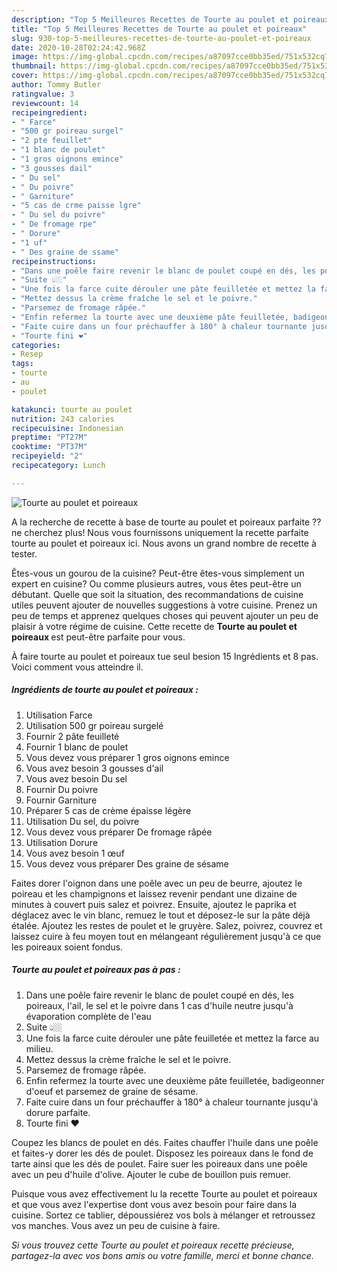 ```yaml
---
description: "Top 5 Meilleures Recettes de Tourte au poulet et poireaux"
title: "Top 5 Meilleures Recettes de Tourte au poulet et poireaux"
slug: 930-top-5-meilleures-recettes-de-tourte-au-poulet-et-poireaux
date: 2020-10-28T02:24:42.968Z
image: https://img-global.cpcdn.com/recipes/a87097cce0bb35ed/751x532cq70/tourte-au-poulet-et-poireaux-photo-principale-de-la-recette.jpg
thumbnail: https://img-global.cpcdn.com/recipes/a87097cce0bb35ed/751x532cq70/tourte-au-poulet-et-poireaux-photo-principale-de-la-recette.jpg
cover: https://img-global.cpcdn.com/recipes/a87097cce0bb35ed/751x532cq70/tourte-au-poulet-et-poireaux-photo-principale-de-la-recette.jpg
author: Tommy Butler
ratingvalue: 3
reviewcount: 14
recipeingredient:
- " Farce"
- "500 gr poireau surgel"
- "2 pte feuillet"
- "1 blanc de poulet"
- "1 gros oignons emince"
- "3 gousses dail"
- " Du sel"
- " Du poivre"
- " Garniture"
- "5 cas de crme paisse lgre"
- " Du sel du poivre"
- " De fromage rpe"
- " Dorure"
- "1 uf"
- " Des graine de ssame"
recipeinstructions:
- "Dans une poêle faire revenir le blanc de poulet coupé en dés, les poireaux, l&#39;ail, le sel et le poivre dans 1 cas d&#39;huile neutre jusqu&#39;à évaporation complète de l&#39;eau"
- "Suite 👆🏼"
- "Une fois la farce cuite dérouler une pâte feuilletée et mettez la farce au milieu."
- "Mettez dessus la crème fraîche le sel et le poivre."
- "Parsemez de fromage râpée."
- "Enfin refermez la tourte avec une deuxième pâte feuilletée, badigeonner d&#39;oeuf et parsemez de graine de sésame."
- "Faite cuire dans un four préchauffer à 180° à chaleur tournante jusqu&#39;à dorure parfaite."
- "Tourte fini ❤"
categories:
- Resep
tags:
- tourte
- au
- poulet

katakunci: tourte au poulet 
nutrition: 243 calories
recipecuisine: Indonesian
preptime: "PT27M"
cooktime: "PT37M"
recipeyield: "2"
recipecategory: Lunch

---
```



![Tourte au poulet et poireaux](https://img-global.cpcdn.com/recipes/a87097cce0bb35ed/751x532cq70/tourte-au-poulet-et-poireaux-photo-principale-de-la-recette.jpg)

A la recherche de recette à base de tourte au poulet et poireaux parfaite ?? ne cherchez plus! Nous vous fournissons uniquement la recette parfaite tourte au poulet et poireaux ici. Nous avons un grand nombre de recette à tester.

Êtes-vous un gourou de la cuisine? Peut-être êtes-vous simplement un expert en cuisine? Ou comme plusieurs autres, vous êtes peut-être un débutant. Quelle que soit la situation, des recommandations de cuisine utiles peuvent ajouter de nouvelles suggestions à votre cuisine. Prenez un peu de temps et apprenez quelques choses qui peuvent ajouter un peu de plaisir à votre régime de cuisine. Cette recette de <strong> Tourte au poulet et poireaux </strong> est peut-être parfaite pour vous.

<!--inarticleads1-->

À faire tourte au poulet et poireaux tue seul besion 15 Ingrédients et 8 pas. Voici comment vous atteindre il.

##### Ingrédients de tourte au poulet et poireaux :

1. Utilisation  Farce
1. Utilisation 500 gr poireau surgelé
1. Fournir 2 pâte feuilleté
1. Fournir 1 blanc de poulet
1. Vous devez vous préparer 1 gros oignons emince
1. Vous avez besoin 3 gousses d&#39;ail
1. Vous avez besoin  Du sel
1. Fournir  Du poivre
1. Fournir  Garniture
1. Préparer 5 cas de crème épaisse légère
1. Utilisation  Du sel, du poivre
1. Vous devez vous préparer  De fromage râpée
1. Utilisation  Dorure
1. Vous avez besoin 1 œuf
1. Vous devez vous préparer  Des graine de sésame


Faites dorer l&#39;oignon dans une poêle avec un peu de beurre, ajoutez le poireau et les champignons et laissez revenir pendant une dizaine de minutes à couvert puis salez et poivrez. Ensuite, ajoutez le paprika et déglacez avec le vin blanc, remuez le tout et déposez-le sur la pâte déjà étalée. Ajoutez les restes de poulet et le gruyère. Salez, poivrez, couvrez et laissez cuire à feu moyen tout en mélangeant régulièrement jusqu&#39;à ce que les poireaux soient fondus. 

<!--inarticleads2-->

##### Tourte au poulet et poireaux pas à pas :

1. Dans une poêle faire revenir le blanc de poulet coupé en dés, les poireaux, l&#39;ail, le sel et le poivre dans 1 cas d&#39;huile neutre jusqu&#39;à évaporation complète de l&#39;eau
1. Suite 👆🏼
1. Une fois la farce cuite dérouler une pâte feuilletée et mettez la farce au milieu.
1. Mettez dessus la crème fraîche le sel et le poivre.
1. Parsemez de fromage râpée.
1. Enfin refermez la tourte avec une deuxième pâte feuilletée, badigeonner d&#39;oeuf et parsemez de graine de sésame.
1. Faite cuire dans un four préchauffer à 180° à chaleur tournante jusqu&#39;à dorure parfaite.
1. Tourte fini ❤


Coupez les blancs de poulet en dés. Faites chauffer l&#39;huile dans une poêle et faites-y dorer les dés de poulet. Disposez les poireaux dans le fond de tarte ainsi que les dés de poulet. Faire suer les poireaux dans une poêle avec un peu d&#39;huile d&#39;olive. Ajouter le cube de bouillon puis remuer. 

<!--inarticleads1-->

<p>
Puisque vous avez effectivement lu la recette Tourte au poulet et poireaux et que vous avez l'expertise dont vous avez besoin pour faire dans la cuisine. Sortez ce tablier, dépoussiérez vos bols à mélanger et retroussez vos manches. Vous avez un peu de cuisine à faire.
</p>

<p>
<i>Si vous trouvez cette Tourte au poulet et poireaux recette précieuse, partagez-la avec vos bons amis ou votre famille, merci et bonne chance.</i>
</p>
